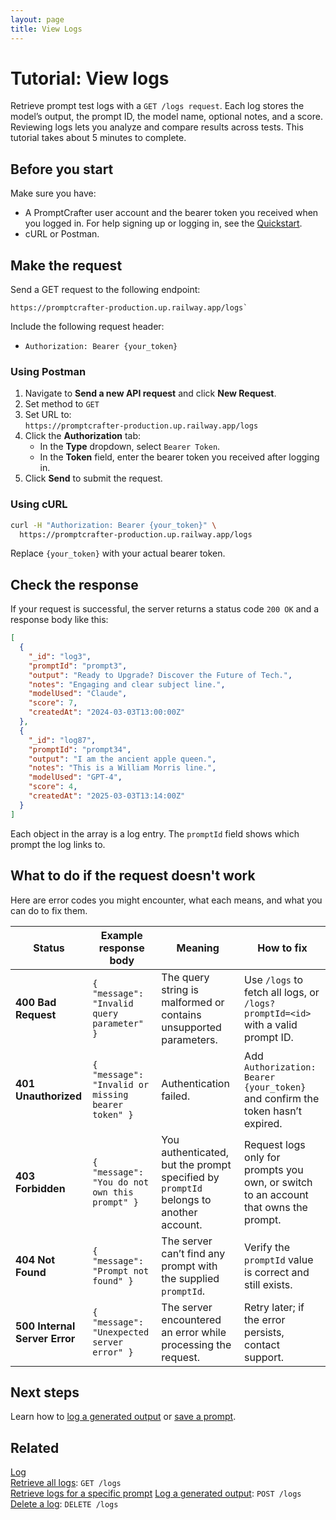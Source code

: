 ```yaml
---
layout: page
title: View Logs
---
```


# Tutorial: View logs

Retrieve prompt test logs with a `GET /logs request`. Each log stores the model’s output, the prompt ID, the model name, optional notes, and a score. Reviewing logs lets you analyze and compare results across tests. This tutorial takes about 5 minutes to complete.

## Before you start

Make sure you have:

- A PromptCrafter user account and the bearer token you received when you logged in. For help signing up or logging in, see the [Quickstart](../quickstart.md).
- cURL or Postman.  

## Make the request

Send a GET request to the following endpoint:

```text
https://promptcrafter-production.up.railway.app/logs`
```

Include the following request header:

- `Authorization: Bearer {your_token}`

### Using Postman

1. Navigate to **Send a new API request** and click **New Request**.
2. Set method to `GET`
3. Set URL to:  
   `https://promptcrafter-production.up.railway.app/logs`
4. Click the **Authorization** tab:
   - In the **Type** dropdown, select `Bearer Token`.
   - In the **Token** field, enter the bearer token you received after logging in.
5. Click **Send** to submit the request.

### Using cURL

```bash
curl -H "Authorization: Bearer {your_token}" \
  https://promptcrafter-production.up.railway.app/logs
```

Replace `{your_token}` with your actual bearer token.

## Check the response

If your request is successful, the server returns a status code `200 OK` and a response body like this:

```json
[
  {
    "_id": "log3",
    "promptId": "prompt3",
    "output": "Ready to Upgrade? Discover the Future of Tech.",
    "notes": "Engaging and clear subject line.",
    "modelUsed": "Claude",
    "score": 7,
    "createdAt": "2024-03-03T13:00:00Z"
  },
  {
    "_id": "log87",
    "promptId": "prompt34",
    "output": "I am the ancient apple queen.",
    "notes": "This is a William Morris line.",
    "modelUsed": "GPT-4",
    "score": 4,
    "createdAt": "2025-03-03T13:14:00Z"
  }
]
```

Each object in the array is a log entry. The `promptId` field shows which prompt the log links to.

## What to do if the request doesn't work

Here are error codes you might encounter, what each means, and what you can do to fix them.

| Status | Example response body | Meaning | How to fix |
|--------|----------------------|---------|------------|
| **400 Bad Request** | `{ "message": "Invalid query parameter" }` | The query string is malformed or contains unsupported parameters. | Use `/logs` to fetch all logs, or `/logs?promptId=<id>` with a valid prompt ID. |
| **401 Unauthorized** | `{ "message": "Invalid or missing bearer token" }` | Authentication failed. | Add `Authorization: Bearer {your_token}` and confirm the token hasn’t expired. |
| **403 Forbidden** | `{ "message": "You do not own this prompt" }` | You authenticated, but the prompt specified by `promptId` belongs to another account. | Request logs only for prompts you own, or switch to an account that owns the prompt. |
| **404 Not Found** | `{ "message": "Prompt not found" }` | The server can’t find any prompt with the supplied `promptId`. | Verify the `promptId` value is correct and still exists. |
| **500 Internal Server Error** | `{ "message": "Unexpected server error" }` | The server encountered an error while processing the request. | Retry later; if the error persists, contact support. |

## Next steps

Learn how to [log a generated output](test-prompt.md) or [save a prompt](create-prompt.md).

## Related

[Log](../reference/resources/log.md)  
[Retrieve all logs](../reference/endpoints/get-logs.md): `GET /logs`  
[Retrieve logs for a specific prompt](../reference/endpoints/get-logs-by-prompt.md)
[Log a generated output](../reference/endpoints/post-logs.md): `POST /logs`  
[Delete a log](../reference/endpoints/delete-logs-id.md): `DELETE /logs`  
